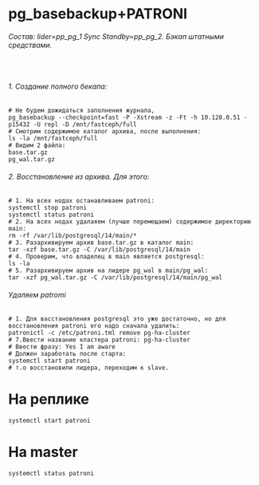 # pg_basebackup+PATRONI
###### Состав: lider=pp_pg_1 Sync Standby=pp_pg_2. Бэкап штатными средствами.
```


```
###### 1. Создание полного бекапа:
```
# Не будем дожидаться заполнения журнала, 
pg_basebackup --checkpoint=fast -P -Xstream -z -Ft -h 10.128.0.51 -p15432 -U repl -D /mnt/fastceph/full
# Смотрим содержимое каталог архива, после выполнения:
ls -la /mnt/fastceph/full
# Видим 2 файла:
base.tar.gz
pg_wal.tar.gz
```
###### 2. Восстановление из архива. Для этого:
```
# 1. На всех нодах останавливаем patroni:
systemctl stop patroni
systemctl status patroni
# 2. На всех нодах удалаяем (лучше перемещаем) содержимое директорию main:
rm -rf /var/lib/postgresql/14/main/*
# 3. Разархивируем архив base.tar.gz в каталог main:
tar -xzf base.tar.gz -C /var/lib/postgresql/14/main
# 4. Проверим, что владелец в main является postgresql:
ls -la
# 5. Разархивируем архив на лидере pg_wal в main/pg_wal:
tar -xzf pg_wal.tar.gz -C /var/lib/postgresql/14/main/pg_wal
```
###### Удаляем patromi
```
# 1. Для васстановления postgresql это уже достаточно, но для восстановления patroni его надо сначала удалить:
patronictl -c /etc/patroni.tml remove pg-ha-cluster
# 7.Ввести название кластера patroni: pg-ha-cluster
# Ввести фразу: Yes I am aware
# Должен заработать после старта:
systemctl start patroni
# т.о восстановили лидера, переходим к slave.
```
# На реплике
```
systemctl start patroni
```
# На master 
```
systemctl status patroni
```








